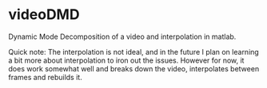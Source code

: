 # videoDMD
Dynamic Mode Decomposition of a video and interpolation in matlab.

Quick note: The interpolation is not ideal, and in the future I plan on learning 
a bit more about interpolation to iron out the issues. However for now, it does work
somewhat well and breaks down the video, interpolates between frames and rebuilds it.
